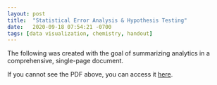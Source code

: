 ```yaml
---
layout: post
title:  "Statistical Error Analysis & Hypothesis Testing"
date:   2020-09-18 07:54:21 -0700
tags: [data visualization, chemistry, handout]
---
```


The following was created with the goal of summarizing analytics in a comprehensive, single-page document.

<object data="/assets/handouts/2020-09-stat-error.pdf" width="100%" height="800" type='application/pdf'/>

If you cannot see the PDF above, you can access it <a href="/assets/handouts/2020-09-stat-error.pdf" target="_blank" rel="noopener noreferrer">here</a>.